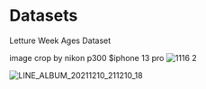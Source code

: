 # Datasets
Letture Week Ages Dataset


image crop  by nikon p300 $iphone 13 pro
![1116 2](https://user-images.githubusercontent.com/91259748/194040864-b43d0e2c-adb6-4b4c-8ccc-ce2bbe0086d0.jpg)


![LINE_ALBUM_20211210_211210_18](https://user-images.githubusercontent.com/91259748/194040966-ba7c976d-21fe-45aa-bfef-92da22850349.jpg)
